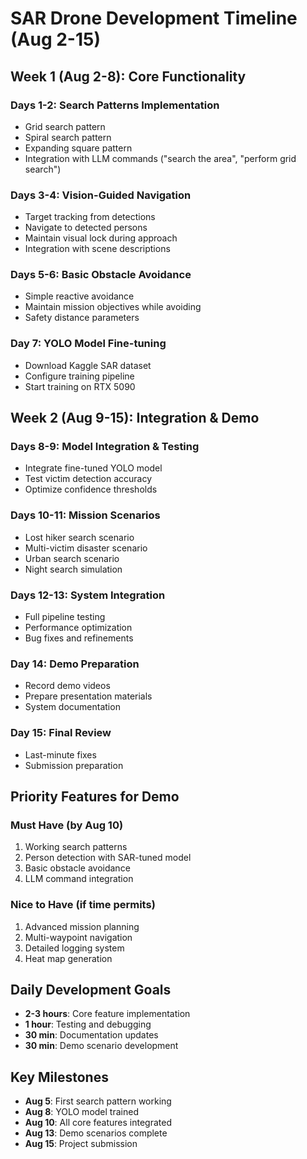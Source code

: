 # SAR Drone Development Timeline (Aug 2-15)

## Week 1 (Aug 2-8): Core Functionality

### Days 1-2: Search Patterns Implementation
- Grid search pattern
- Spiral search pattern
- Expanding square pattern
- Integration with LLM commands ("search the area", "perform grid search")

### Days 3-4: Vision-Guided Navigation
- Target tracking from detections
- Navigate to detected persons
- Maintain visual lock during approach
- Integration with scene descriptions

### Days 5-6: Basic Obstacle Avoidance
- Simple reactive avoidance
- Maintain mission objectives while avoiding
- Safety distance parameters

### Day 7: YOLO Model Fine-tuning
- Download Kaggle SAR dataset
- Configure training pipeline
- Start training on RTX 5090

## Week 2 (Aug 9-15): Integration & Demo

### Days 8-9: Model Integration & Testing
- Integrate fine-tuned YOLO model
- Test victim detection accuracy
- Optimize confidence thresholds

### Days 10-11: Mission Scenarios
- Lost hiker search scenario
- Multi-victim disaster scenario
- Urban search scenario
- Night search simulation

### Days 12-13: System Integration
- Full pipeline testing
- Performance optimization
- Bug fixes and refinements

### Day 14: Demo Preparation
- Record demo videos
- Prepare presentation materials
- System documentation

### Day 15: Final Review
- Last-minute fixes
- Submission preparation

## Priority Features for Demo

### Must Have (by Aug 10)
1. Working search patterns
2. Person detection with SAR-tuned model
3. Basic obstacle avoidance
4. LLM command integration

### Nice to Have (if time permits)
1. Advanced mission planning
2. Multi-waypoint navigation
3. Detailed logging system
4. Heat map generation

## Daily Development Goals

- **2-3 hours**: Core feature implementation
- **1 hour**: Testing and debugging
- **30 min**: Documentation updates
- **30 min**: Demo scenario development

## Key Milestones

- **Aug 5**: First search pattern working
- **Aug 8**: YOLO model trained
- **Aug 10**: All core features integrated
- **Aug 13**: Demo scenarios complete
- **Aug 15**: Project submission